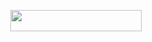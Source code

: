 <p align="center"><a href="https://dashboard.heroku.com/new?template=https://github.com/https://github.com/borusara/araramaka"> <img 
src="https://img.shields.io/badge/Deploy%20To%20Heroku-red?style=flat&logo=heroku" width="210" height="34.45" /></a></p>
